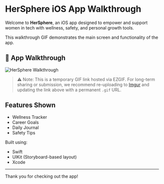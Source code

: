 # HerSphere iOS App Walkthrough

Welcome to **HerSphere**, an iOS app designed to empower and support women in tech with wellness, safety, and personal growth tools.

This walkthrough GIF demonstrates the main screen and functionality of the app.

## 📱 App Walkthrough

![HerSphere Walkthrough](https://s7.ezgif.com/tmp/ezgif-7a8ca52032306.gif)

> ⚠️ Note: This is a temporary GIF link hosted via EZGIF. For long-term sharing or submission, we recommend re-uploading to [Imgur](https://imgur.com/upload) and updating the link above with a permanent `.gif` URL.

## Features Shown
- Wellness Tracker
- Career Goals
- Daily Journal
- Safety Tips

Built using:
- Swift
- UIKit (Storyboard-based layout)
- Xcode

---

Thank you for checking out the app!
